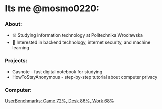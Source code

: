 # Its me @mosmo0220:
### About:
* ☠️ Studying information technology at Politechnika Wrocławska
* 👀 Interested in backend technology, internet security, and machine learning

### Projects:
* Gasnote - fast digital notebook for studying
* HowToStayAnonymous - step-by-step tutorial about computer privacy

### Computer:
[UserBenchmarks: Game 72%, Desk 86%, Work 68%](https://www.userbenchmark.com/UserRun/53204678)  


<!---
mosmo0220/mosmo0220 is a ✨ special ✨ repository because its `README.md` (this file) appears on your GitHub profile.
You can click the Preview link to take a look at your changes.
--->
